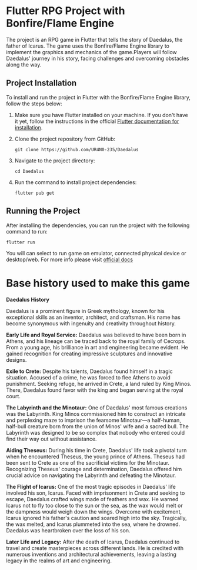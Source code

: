 # Flutter RPG Project with Bonfire/Flame Engine

The project is an RPG game in Flutter that tells the story of Daedalus, the father of Icarus. The game uses the Bonfire/Flame Engine library to implement the graphics and mechanics of the game.Players will follow Daedalus' journey in his story, facing challenges and overcoming obstacles along the way.

## Project Installation

To install and run the project in Flutter with the Bonfire/Flame Engine library, follow the steps below:

1. Make sure you have Flutter installed on your machine. If you don't have it yet, follow the instructions in the official [Flutter documentation for installation](https://docs.flutter.dev/get-started/install).

2. Clone the project repository from GitHub:
   ```
   git clone https://github.com/UR4N0-235/Daedalus
   ```

3. Navigate to the project directory:
   ```
   cd Daedalus
   ```

4. Run the command to install project dependencies:
   ```
   flutter pub get
   ```

## Running the Project

After installing the dependencies, you can run the project with the following command to run:

```
flutter run
```

You will can select to run game on emulator, connected physical device or desktop/web. For more info please visit [official docs](https://docs.flutter.dev/get-started/test-drive?tab=terminal)

# Base history used to make this game

**Daedalus History**

Daedalus is a prominent figure in Greek mythology, known for his exceptional skills as an inventor, architect, and craftsman. His name has become synonymous with ingenuity and creativity throughout history.

**Early Life and Royal Service:**
Daedalus was believed to have been born in Athens, and his lineage can be traced back to the royal family of Cecrops. From a young age, his brilliance in art and engineering became evident. He gained recognition for creating impressive sculptures and innovative designs.

**Exile to Crete:**
Despite his talents, Daedalus found himself in a tragic situation. Accused of a crime, he was forced to flee Athens to avoid punishment. Seeking refuge, he arrived in Crete, a land ruled by King Minos. There, Daedalus found favor with the king and began serving at the royal court.

**The Labyrinth and the Minotaur:**
One of Daedalus' most famous creations was the Labyrinth. King Minos commissioned him to construct an intricate and perplexing maze to imprison the fearsome Minotaur—a half-human, half-bull creature born from the union of Minos' wife and a sacred bull. The Labyrinth was designed to be so complex that nobody who entered could find their way out without assistance.

**Aiding Theseus:**
During his time in Crete, Daedalus' life took a pivotal turn when he encountered Theseus, the young prince of Athens. Theseus had been sent to Crete as one of the sacrificial victims for the Minotaur. Recognizing Theseus' courage and determination, Daedalus offered him crucial advice on navigating the Labyrinth and defeating the Minotaur.

**The Flight of Icarus:**
One of the most tragic episodes in Daedalus' life involved his son, Icarus. Faced with imprisonment in Crete and seeking to escape, Daedalus crafted wings made of feathers and wax. He warned Icarus not to fly too close to the sun or the sea, as the wax would melt or the dampness would weigh down the wings. Overcome with excitement, Icarus ignored his father's caution and soared high into the sky. Tragically, the wax melted, and Icarus plummeted into the sea, where he drowned. Daedalus was heartbroken over the loss of his son.

**Later Life and Legacy:**
After the death of Icarus, Daedalus continued to travel and create masterpieces across different lands. He is credited with numerous inventions and architectural achievements, leaving a lasting legacy in the realms of art and engineering.